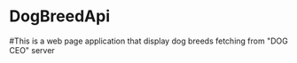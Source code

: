 # DogBreedApi

#This is a web page application that display dog breeds fetching from "DOG CEO" server
